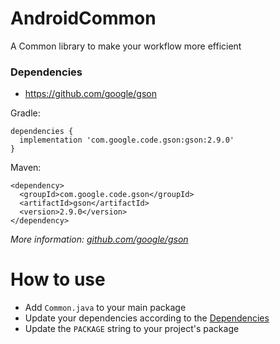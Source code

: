 # AndroidCommon
A Common library to make your workflow more efficient 

### Dependencies
 - https://github.com/google/gson
 
Gradle:
```
dependencies {
  implementation 'com.google.code.gson:gson:2.9.0'
}
```

Maven:
```
<dependency>
  <groupId>com.google.code.gson</groupId>
  <artifactId>gson</artifactId>
  <version>2.9.0</version>
</dependency>
```
_More information: [github.com/google/gson](https://github.com/google/gson)_

# How to use
 - Add `Common.java` to your main package
 - Update your dependencies according to the [Dependencies](https://github.com/J0ddy/AndroidCommon#Dependencies)
 - Update the `PACKAGE` string to your project's package
